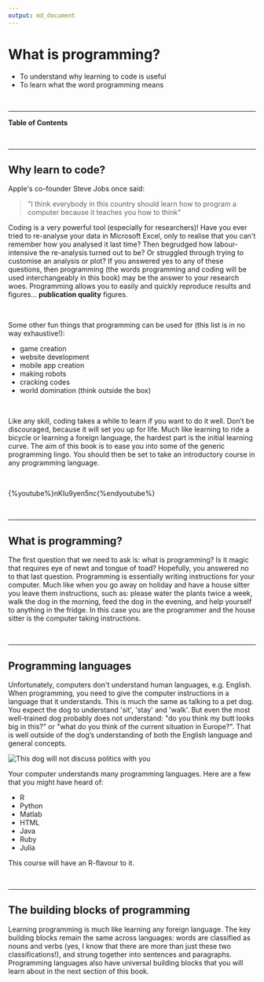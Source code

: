 ```yaml
---
output: md_document
---
```



# What is programming?

<!--sec data-title="Learning Objectives" data-id="obj" data-show=true data-collapse=false ces-->

* To understand why learning to code is useful
* To learn what the word programming means

<!--endsec-->

<br>

---

**Table of Contents**

<!-- toc -->

<br>

---

## Why learn to code? 

Apple's co-founder Steve Jobs once said: 
> "I think everybody in this country should learn how to program a computer because it teaches you how to think"

Coding is a very powerful tool (especially for researchers)! Have you ever tried to re-analyse your data in Microsoft Excel, only to realise that you can't remember how you analysed it last time? Then begrudged how labour-intensive the re-analysis turned out to be? Or struggled through trying to customise an analysis or plot? If you answered yes to any of these questions, then programming (the words programming and coding will be used interchangeably in this book) may be the answer to your research woes. Programming allows you to easily and quickly reproduce results and figures... **publication quality** figures.

<br>

<!--sec data-title="Tip: Other uses for programming" data-id="tip1" data-show=true data-collapse=true ces-->

Some other fun things that programming can be used for (this list is in no way exhaustive!):
* game creation
* website development
* mobile app creation
* making robots
* cracking codes
* world domination (think outside the box)

<!--endsec-->

<br>

Like any skill, coding takes a while to learn if you want to do it well. Don’t be discouraged, because it will set you up for life. Much like learning to ride a bicycle or learning a foreign language, the hardest part is the initial learning curve. The aim of this book is to ease you into some of the generic programming lingo. You should then be set to take an introductory course in any programming language.

<br>

<!--sec data-title="Stories of learning to code (YouTube)" data-id="vid1" data-show=true data-collapse=true ces-->

{%youtube%}nKIu9yen5nc{%endyoutube%}

<!--endsec-->
 
 <br>
 
 ---
 
## What is programming?

The first question that we need to ask is: what is programming? Is it magic that requires eye of newt and tongue of toad? Hopefully, you answered no to that last question. Programming is essentially writing instructions for your computer. Much like when you go away on holiday and have a house sitter you leave them instructions, such as: please water the plants twice a week, walk the dog in the morning, feed the dog in the evening, and help yourself to anything in the fridge. In this case you are the programmer and the house sitter is the computer taking instructions.

<br>

---

## Programming languages

Unfortunately, computers don't understand human languages, e.g. English. When programming, you need to give the computer instructions in a language that it understands. This is much the same as talking to a pet dog. You expect the dog to understand 'sit', 'stay' and 'walk'. But even the most well-trained dog probably does not understand: "do you think my butt looks big in this?" or "what do you think of the current situation in Europe?". That is well outside of the dog’s understanding of both the English language and general concepts.

![This dog will not discuss politics with you](../fig/Olage_dogs_-_on_wheel.jpeg)

Your computer understands many programming languages. Here are a few that you might have heard of:
* R
* Python
* Matlab
* HTML
* Java
* Ruby
* Julia

This course will have an R-flavour to it.

<br>

---

## The building blocks of programming

Learning programming is much like learning any foreign language. The key building blocks remain the same across languages: words are classified as nouns and verbs (yes, I know that there are more than just these two classifications!), and strung together into sentences and paragraphs. Programming languages also have universal building blocks that you will learn about in the next section of this book.



